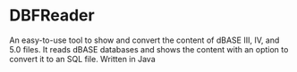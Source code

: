 DBFReader
=========

An easy-to-use tool to show and convert the content of dBASE III, IV, and 5.0 files. It reads dBASE databases and shows the content with an option to convert it to an SQL file. Written in Java
